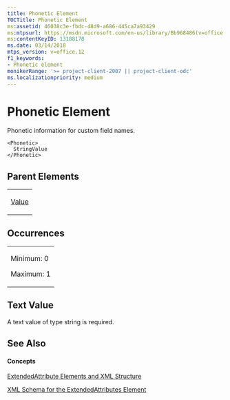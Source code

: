 ```yaml
---
title: Phonetic Element
TOCTitle: Phonetic Element
ms:assetid: 46038c3e-fbdc-48d9-a686-445ca7a93429
ms:mtpsurl: https://msdn.microsoft.com/en-us/library/Bb968486(v=office.12)
ms:contentKeyID: 13188178
ms.date: 03/14/2018
mtps_version: v=office.12
f1_keywords:
- Phonetic element
monikerRange: '>= project-client-2007 || project-client-odc'
ms.localizationpriority: medium
---
```


# Phonetic Element




Phonetic information for custom field names.

    <Phonetic>
      StringValue
    </Phonetic>

## Parent Elements

<table>
<colgroup>
<col style="width: 100%" />
</colgroup>
<tbody>
<tr class="odd">
<td><p><a href="value-element.md">Value</a></p></td>
</tr>
</tbody>
</table>

## Occurrences

<table>
<colgroup>
<col style="width: 100%" />
</colgroup>
<tbody>
<tr class="odd">
<td><p>Minimum: 0</p>
<p>Maximum: 1</p></td>
</tr>
</tbody>
</table>

## Text Value

A text value of type string is required.

## See Also

#### Concepts

[ExtendedAttribute Elements and XML Structure](extendedattribute-elements-and-xml-structure.md)

[XML Schema for the ExtendedAttributes Element](xml-schema-for-the-extendedattributes-element.md)

